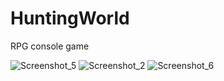 # HuntingWorld
RPG console game

![Screenshot_5](https://user-images.githubusercontent.com/81178428/130473053-1d5fa0c9-4864-4d98-a49a-21fc61ee46b6.png)
![Screenshot_2](https://user-images.githubusercontent.com/81178428/130473134-af885f97-61a4-4bd8-8408-b99485a44e9d.png)
![Screenshot_6](https://user-images.githubusercontent.com/81178428/130474066-55136bd3-78dd-48ca-b2ae-3c9577038551.png)
